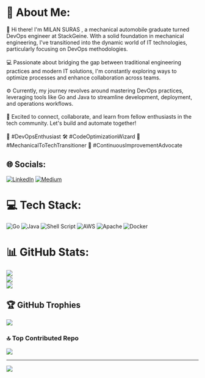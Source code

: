 # 💫 About Me:
👋 Hi there! I'm MILAN SURAS , a mechanical automobile graduate turned DevOps engineer at StackGeine. With a solid foundation in mechanical engineering, I've transitioned into the dynamic world of IT technologies, particularly focusing on DevOps methodologies.<br><br>💻 Passionate about bridging the gap between traditional engineering practices and modern IT solutions, I'm constantly exploring ways to optimize processes and enhance collaboration across teams.<br><br>⚙️ Currently, my journey revolves around mastering DevOps practices, leveraging tools like Go and Java to streamline development, deployment, and operations workflows.<br><br>🚀 Excited to connect, collaborate, and learn from fellow enthusiasts in the tech community. Let's build and automate together!<br><br>🔧 #DevOpsEnthusiast 🛠️ #CodeOptimizationWizard 🚗 #MechanicalToTechTransitioner 🌟 #ContinuousImprovementAdvocate


## 🌐 Socials:
[![LinkedIn](https://img.shields.io/badge/LinkedIn-%230077B5.svg?logo=linkedin&logoColor=white)](https://linkedin.com/in/www.linkedin.com/in/milan-suras-036277190) [![Medium](https://img.shields.io/badge/Medium-12100E?logo=medium&logoColor=white)](https://medium.com/@https://medium.com/@milanmidhun2) 

# 💻 Tech Stack:
![Go](https://img.shields.io/badge/go-%2300ADD8.svg?style=for-the-badge&logo=go&logoColor=white) ![Java](https://img.shields.io/badge/java-%23ED8B00.svg?style=for-the-badge&logo=openjdk&logoColor=white) ![Shell Script](https://img.shields.io/badge/shell_script-%23121011.svg?style=for-the-badge&logo=gnu-bash&logoColor=white) ![AWS](https://img.shields.io/badge/AWS-%23FF9900.svg?style=for-the-badge&logo=amazon-aws&logoColor=white) ![Apache](https://img.shields.io/badge/apache-%23D42029.svg?style=for-the-badge&logo=apache&logoColor=white) ![Docker](https://img.shields.io/badge/docker-%230db7ed.svg?style=for-the-badge&logo=docker&logoColor=white)
# 📊 GitHub Stats:
![](https://github-readme-stats.vercel.app/api?username=milansuras&theme=highcontrast&hide_border=false&include_all_commits=false&count_private=false)<br/>
![](https://github-readme-streak-stats.herokuapp.com/?user=milansuras&theme=highcontrast&hide_border=false)<br/>
![](https://github-readme-stats.vercel.app/api/top-langs/?username=milansuras&theme=highcontrast&hide_border=false&include_all_commits=false&count_private=false&layout=compact)

## 🏆 GitHub Trophies
![](https://github-profile-trophy.vercel.app/?username=milansuras&theme=dracula&no-frame=false&no-bg=true&margin-w=4)

### 🔝 Top Contributed Repo
![](https://github-contributor-stats.vercel.app/api?username=milansuras&limit=5&theme=darkhub&combine_all_yearly_contributions=true)

---
[![](https://visitcount.itsvg.in/api?id=milansuras&icon=0&color=0)](https://visitcount.itsvg.in)

<!-- Proudly created with GPRM ( https://gprm.itsvg.in ) -->

